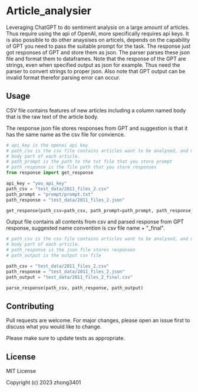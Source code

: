# Article_analysier

Leveraging ChatGPT to do sentiment analysis on a large amount of articles. Thus require using the api of OpenAI, more specifically requires api keys. It is also possible to do other anaysises on articels, depends on the capability of GPT you need to pass the suitable prompt for the task. The response just got responses of GPT and store them as json. The parser parses these json file and format them to dataframes. Note that the response of the GPT are strings, even when specified output as json for example. Thus need the parser to convert strings to proper json. Also note that GPT output can be invalid format therefor parsing error can occur.



## Usage

CSV file contains features of new articles including a column named body that is the raw text of the article body.

The response json file stores responses from GPT and suggestion is that it has the same name as the csv file for convience.

```python
# api_key is the openai api key
# path_csv is the csv file contains articles want to be analysed, and must contain a column named body which is the
# body part of each article.
# path_prompt is the path to the txt file that you store prompt
# path_response is the file path that you store responses
from response import get_response

api_key = "you_api_key"
path_csv = "test_data/2011_files_2.csv"
path_prompt = "prompt/prompt.txt"
path_response = "test_data/2011_files_2.json"

get_response(path_csv=path_csv, path_prompt=path_prompt, path_response_json=path_response, api_key=api_key, verbose=True)
```

Output file contains all contents from csv and parsed response from GPT response, suggested name convention is csv file name + "_final".

```python
# path_csv is the csv file contains articles want to be analysed, and must contain a column named body which is the
# body part of each article.
# path_response is the json file stores responses
# path_output is the output csv file

path_csv = "test_data/2011_files_2.csv"
path_response = "test_data/2011_files_2.json"
path_output = "test_data/2011_files_2_final.csv"

parse_response(path_csv, path_response, path_output)
```

## Contributing

Pull requests are welcome. For major changes, please open an issue first
to discuss what you would like to change.

Please make sure to update tests as appropriate.

## License

MIT License

Copyright (c) 2023 zhong3401
